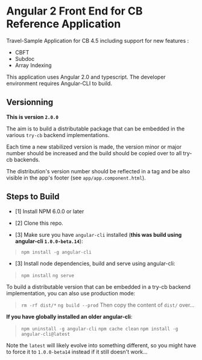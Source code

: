 Angular 2 Front End for CB Reference Application
===============

Travel-Sample Application for CB 4.5 including support for new features :
- CBFT
- Subdoc
- Array Indexing  

This application uses Angular 2.0 and typescript.  The developer environment requires Angular-CLI to build.

## Versionning

**This is version `2.0.0`**

The aim is to build a distributable package that can be embedded in the various `try-cb` backend implementations.

Each time a new stabilized version is made, the version minor or major number should be increased and the build should be copied over to all try-cb backends.

The distribution's version number should be reflected in a tag and be also visible in the app's footer (see `app/app.component.html`).

## Steps to Build
 - [1] Install NPM 6.0.0 or later

 - [2] Clone this repo.

 - [3] Make sure you have `angular-cli` installed (**this was build using angular-cli `1.0.0-beta.14`**):

> `npm install -g angular-cli`

 - [3] Install node dependencies, build and serve using angular-cli:

> `npm install`
> `ng serve`


To build a distributable version that can be embedded in a try-cb backend implementation, you can also use production mode:

> `rm -rf dist/*`
> `ng build --prod`
> Then copy the content of `dist/` over...

**If you have globally installed an older angular-cli**:

> `npm uninstall -g angular-cli`
> `npm cache clean`
> `npm install -g angular-cli@latest`

Note the `latest` will likely evolve into something different, so you might have to force it to `1.0.0-beta14` instead if it still doesn't work...